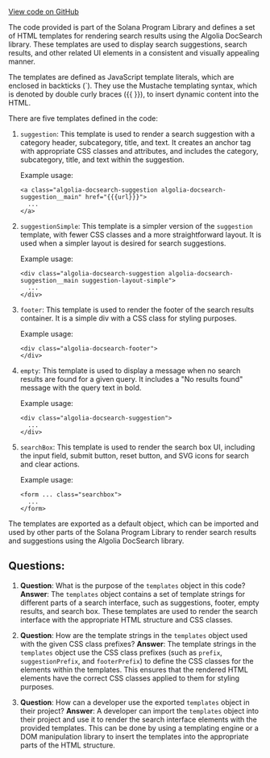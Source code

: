 [View code on GitHub](https://github.com/solana-labs/solana-program-library/docs/src/theme/SearchBar/lib/templates.js)

The code provided is part of the Solana Program Library and defines a set of HTML templates for rendering search results using the Algolia DocSearch library. These templates are used to display search suggestions, search results, and other related UI elements in a consistent and visually appealing manner.

The templates are defined as JavaScript template literals, which are enclosed in backticks (`). They use the Mustache templating syntax, which is denoted by double curly braces ({{ }}), to insert dynamic content into the HTML.

There are five templates defined in the code:

1. `suggestion`: This template is used to render a search suggestion with a category header, subcategory, title, and text. It creates an anchor tag with appropriate CSS classes and attributes, and includes the category, subcategory, title, and text within the suggestion.

   Example usage:

   ```
   <a class="algolia-docsearch-suggestion algolia-docsearch-suggestion__main" href="{{{url}}}">
     ...
   </a>
   ```

2. `suggestionSimple`: This template is a simpler version of the `suggestion` template, with fewer CSS classes and a more straightforward layout. It is used when a simpler layout is desired for search suggestions.

   Example usage:

   ```
   <div class="algolia-docsearch-suggestion algolia-docsearch-suggestion__main suggestion-layout-simple">
     ...
   </div>
   ```

3. `footer`: This template is used to render the footer of the search results container. It is a simple div with a CSS class for styling purposes.

   Example usage:

   ```
   <div class="algolia-docsearch-footer">
   </div>
   ```

4. `empty`: This template is used to display a message when no search results are found for a given query. It includes a "No results found" message with the query text in bold.

   Example usage:

   ```
   <div class="algolia-docsearch-suggestion">
     ...
   </div>
   ```

5. `searchBox`: This template is used to render the search box UI, including the input field, submit button, reset button, and SVG icons for search and clear actions.

   Example usage:

   ```
   <form ... class="searchbox">
     ...
   </form>
   ```

The templates are exported as a default object, which can be imported and used by other parts of the Solana Program Library to render search results and suggestions using the Algolia DocSearch library.
## Questions: 
 1. **Question**: What is the purpose of the `templates` object in this code?
   **Answer**: The `templates` object contains a set of template strings for different parts of a search interface, such as suggestions, footer, empty results, and search box. These templates are used to render the search interface with the appropriate HTML structure and CSS classes.

2. **Question**: How are the template strings in the `templates` object used with the given CSS class prefixes?
   **Answer**: The template strings in the `templates` object use the CSS class prefixes (such as `prefix`, `suggestionPrefix`, and `footerPrefix`) to define the CSS classes for the elements within the templates. This ensures that the rendered HTML elements have the correct CSS classes applied to them for styling purposes.

3. **Question**: How can a developer use the exported `templates` object in their project?
   **Answer**: A developer can import the `templates` object into their project and use it to render the search interface elements with the provided templates. This can be done by using a templating engine or a DOM manipulation library to insert the templates into the appropriate parts of the HTML structure.